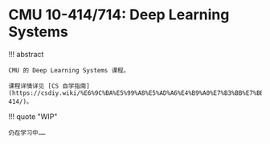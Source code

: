 # CMU 10-414/714: Deep Learning Systems

!!! abstract

    CMU 的 Deep Learning Systems 课程。
    
    课程详情详见 [CS 自学指南](https://csdiy.wiki/%E6%9C%BA%E5%99%A8%E5%AD%A6%E4%B9%A0%E7%B3%BB%E7%BB%9F/CMU10-414/)。

!!! quote "WIP"

    仍在学习中……
